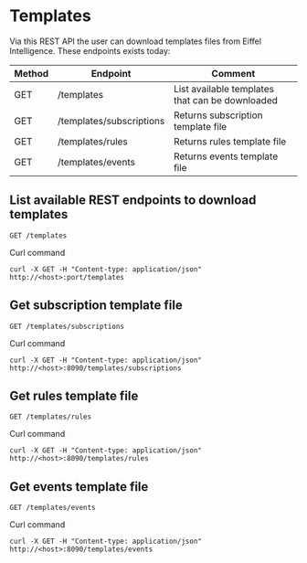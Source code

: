 # Templates

Via this REST API the user can download templates files from Eiffel Intelligence.
These endpoints exists today:

|Method|Endpoint                        |Comment                                        |
|------|--------------------------------|-----------------------------------------------|
|GET   |/templates                      |List available templates that can be downloaded|
|GET   |/templates/subscriptions        |Returns subscription template file             |
|GET   |/templates/rules                |Returns rules template file                    |
|GET   |/templates/events               |Returns events template file                   |


## List available REST endpoints to download templates

    GET /templates

Curl command

    curl -X GET -H "Content-type: application/json" http://<host>:port/templates

## Get subscription template file

    GET /templates/subscriptions

Curl command

    curl -X GET -H "Content-type: application/json" http://<host>:8090/templates/subscriptions

## Get rules template file

    GET /templates/rules

Curl command

    curl -X GET -H "Content-type: application/json" http://<host>:8090/templates/rules

## Get events template file

    GET /templates/events
    
Curl command

    curl -X GET -H "Content-type: application/json" http://<host>:8090/templates/events
